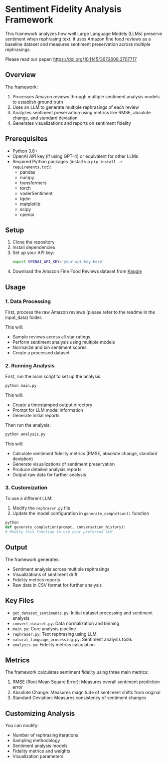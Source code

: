 # Sentiment Fidelity Analysis Framework

This framework analyzes how well Large Language Models (LLMs) preserve sentiment when rephrasing text. It uses Amazon fine food reviews as a baseline dataset and measures sentiment preservation across multiple rephrasings.

Please read our paper: 
https://doi.org/10.1145/3672608.3707717

## Overview

The framework:
1. Processes Amazon reviews through multiple sentiment analysis models to establish ground truth
2. Uses an LLM to generate multiple rephrasings of each review
3. Analyzes sentiment preservation using metrics like RMSE, absolute change, and standard deviation
4. Generates visualizations and reports on sentiment fidelity

## Prerequisites

- Python 3.8+
- OpenAI API key (if using GPT-4) or equivalent for other LLMs
- Required Python packages (install via `pip install -r requirements.txt`):
  - pandas
  - numpy
  - transformers
  - torch
  - vaderSentiment
  - tqdm
  - matplotlib
  - scipy
  - openai

## Setup

1. Clone the repository
2. Install dependencies
3. Set up your API key:
   ```bash
   export OPENAI_API_KEY='your-api-key-here'
   ```
4. Download the Amazon Fine Food Reviews dataset from [Kaggle](https://www.kaggle.com/datasets/snap/amazon-fine-food-reviews)

## Usage

### 1. Data Processing

First, process the raw Amazon reviews (please refer to the readme in the input_data) folder. 

This will:
- Sample reviews across all star ratings
- Perform sentiment analysis using multiple models
- Normalize and bin sentiment scores
- Create a processed dataset

### 2. Running Analysis

First, run the main script to set up the analysis:
```bash
python main.py
```

This will:
- Create a timestamped output directory
- Prompt for LLM model information
- Generate initial reports

Then run the analysis:
```bash
python analysis.py
```

This will:
- Calculate sentiment fidelity metrics (RMSE, absolute change, standard deviation)
- Generate visualizations of sentiment preservation
- Produce detailed analysis reports
- Output raw data for further analysis

### 3. Customization

To use a different LLM:
1. Modify the `rephraser.py` file
2. Update the model configuration in `generate_completion()` function

```Python
python
def generate_completion(prompt, conversation_history):
# Modify this function to use your preferred LLM
```


## Output

The framework generates:
- Sentiment analysis across multiple rephrasings
- Visualizations of sentiment drift
- Fidelity metrics reports
- Raw data in CSV format for further analysis

## Key Files

- `get_dataset_sentiments.py`: Initial dataset processing and sentiment analysis
- `convert_dataset.py`: Data normalization and binning
- `main.py`: Core analysis pipeline
- `rephraser.py`: Text rephrasing using LLM
- `natural_language_processing.py`: Sentiment analysis tools
- `analysis.py`: Fidelity metrics calculation

## Metrics

The framework calculates sentiment fidelity using three main metrics:
1. RMSE (Root Mean Square Error): Measures overall sentiment prediction error
2. Absolute Change: Measures magnitude of sentiment shifts from original
3. Standard Deviation: Measures consistency of sentiment changes

## Customizing Analysis

You can modify:
- Number of rephrasing iterations
- Sampling methodology
- Sentiment analysis models
- Fidelity metrics and weights
- Visualization parameters